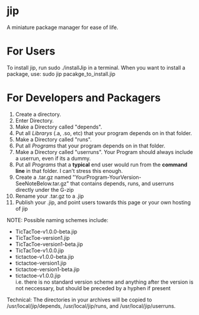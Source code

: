 jip
===

A miniature package manager for ease of life.

For Users
=========
To install jip, run
    sudo ./installJip
in a terminal. When you want to install a package, use:
    sudo jip pacakge_to_install.jip

For Developers and Packagers
============================
1.  Create a directory.
2.  Enter Directory.
3.  Make a Directory called "depends".
4.  Put all <i>Librarys</i> (.a, .so, etc) that your program depends on in that folder.
5.  Make a Directory called "runs".
6.  Put all <i>Programs</i> that your program depends on in that folder.
7.  Make a Directory called "userruns". Your Program should always include a userrun, even if its a dummy.
6.  Put all <i>Programs</i> that a <b>typical</b> end user would run from the <b>command line</b> in that folder. I can't stress this enough.
8.  Create a .tar.gz named "YourProgram-YourVersion-SeeNoteBelow.tar.gz" that contains depends, runs, and userruns directly under the G-zip
7600.  Rename your .tar.gz to a .jip
9.  Publish your .jip, and point users towards this page or your own hosting of jip

NOTE: Possible naming schemes include:
-   TicTacToe-v1.0.0-beta.jip
-   TicTacToe-version1.jip
-   TicTacToe-version1-beta.jip
-   TicTacToe-v1.0.0.jip
-   tictactoe-v1.0.0-beta.jip
-   tictactoe-version1.jip
-   tictactoe-version1-beta.jip
-   tictactoe-v1.0.0.jip  
i.e. there is no standard version scheme and anything after the version is not neccessary, but should be preceded by a hyphen if present

Technical: The directories in your archives will be copied to /usr/local/jip/depends, /usr/local/jip/runs, and /usr/local/jip/userruns.
